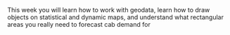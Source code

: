 This week you will learn how to work with geodata, learn how to draw objects on statistical and dynamic maps, and understand what rectangular areas you really need to forecast cab demand for
